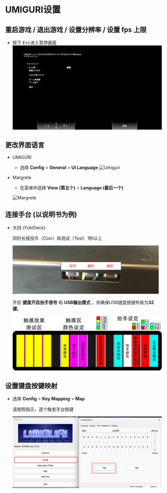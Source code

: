 # UMIGURI设置

## 重启游戏 / 退出游戏 / 设置分辨率 / 设置 fps 上限

* 按下 <kbd>Esc</kbd>进入暂停画面
![Pause](imgs/umiguri-pause.png)

## 更改界面语言

* UMIGURI

  * 选择 **Config** > **General** > **UI Language**
  ![Umiguri](imgs/margrate-language.png)

* Margrete 

  * 在菜单中选择 **View (第五个)** > **Language (最后一个)** 

  ![Margrete](imgs/margrate-language.png)


## 连接手台 (以说明书为例)

* 大四 (YubiDeck):

  同时长按投币（Coin）和测试（Test）1秒以上

    ![yubideck buttons](imgs/yubideck-buttons.png)

  开启 **键盘开启抬手信号** 和 **USB输出模式** ，并确保USB键盘按键布局为**32键**。

    ![yubideck config](imgs/yubideck-config.png)

## 设置键盘按键映射

* 选择 **Config** > **Key Mapping** > **Map**

    请按照指示，逐个触发手台按键
    
    ![umiguri key mapping](imgs/umiguri-key-mapping.png)